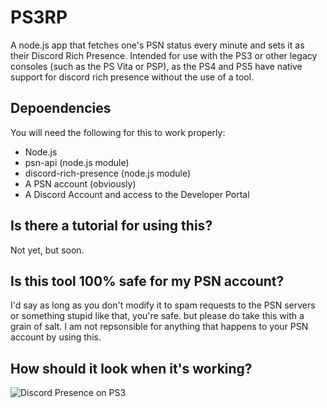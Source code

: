 # PS3RP
A node.js app that fetches one's PSN status every minute and sets it as their Discord Rich Presence. Intended for use with the PS3 or other legacy consoles (such as the PS Vita or PSP), as the PS4 and PS5 have native support for discord rich presence without the use of a tool.

## Depoendencies
You will need the following for this to work properly:
- Node.js
- psn-api (node.js module)
- discord-rich-presence (node.js module)
- A PSN account (obviously)
- A Discord Account and access to the Developer Portal

## Is there a tutorial for using this?
Not yet, but soon.

## Is this tool 100% safe for my PSN account?
I'd say as long as you don't modify it to spam requests to the PSN servers or something stupid like that, you're safe. but please do take this with a grain of salt. I am not repsonsible for anything that happens to your PSN account by using this.

## How should it look when it's working?
![Discord Presence on PS3](https://raw.githubusercontent.com/Kobun42/PS3RP/main/images/demo.png)
